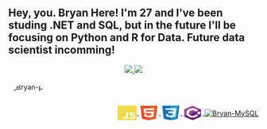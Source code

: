 ## Hey, you. Bryan Here! I'm 27 and I've been studing .NET and SQL, but in the future I'll be focusing on Python and R for Data. Future data scientist incomming!
<div align="center">
  <a href="https://github.com/Bryan-OLima">
  <img height="165em" src="https://github-readme-stats.vercel.app/api?username=bryan-olima&show_icons=true&theme=github_dark&include_all_commits=true&count_private=true"/>
  <img height="165em" src="https://github-readme-stats.vercel.app/api/top-langs/?username=bryan-olima&layout=compact&langs_count=7&theme=github_dark"/>
 
</div>

<div><br>
 
  <img align="left" alt="Bryan-pic" height="150" style="border-radius:50px;" src="https://i.imgur.com/sRpOonl.png">

</div>
  
  ##
 <br/>
<div> 
 

</div>

<div align ="right"> 
  <img align="center" alt="Bryan-Js" height="30" width="40" src="https://raw.githubusercontent.com/devicons/devicon/master/icons/javascript/javascript-plain.svg">
  <img align="center" alt="Bryan-HTML" height="30" width="40" src="https://raw.githubusercontent.com/devicons/devicon/master/icons/html5/html5-original.svg">
  <img align="center" alt="Bryan-CSS" height="30" width="40" src="https://raw.githubusercontent.com/devicons/devicon/master/icons/css3/css3-original.svg">
  <img align="center" alt="Rafa-Csharp" height="30" width="40" src="https://raw.githubusercontent.com/devicons/devicon/master/icons/csharp/csharp-original.svg">
  <img align="center" alt="Bryan-MySQL" height="30" width="40" src="https://cdn.jsdelivr.net/gh/devicons/devicon/icons/mysql/mysql-original.svg" />
</div>
  <div>
    <br/>
  </div>
<div align ="left">

</div>
<div >
  </div>
  

<!---
Bryan-OLima/Bryan-OLima is a ✨ special ✨ repository because its `README.md` (this file) appears on your GitHub profile.
You can click the Preview link to take a look at your changes.
--->
